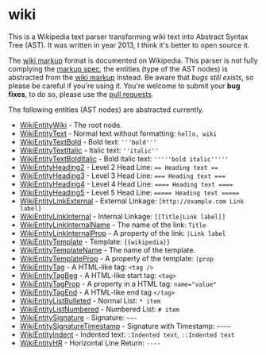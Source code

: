 # wiki

This is a Wikipedia text parser transforming wiki text into Abstract Syntax Tree
(AST). It was written in year 2013, I think it's better to open source it.

The [wiki markup](https://en.wikipedia.org/wiki/Help:Wiki_markup) format is 
documented on Wikipedia. This parser is not fully complying the 
[markup spec](https://www.mediawiki.org/wiki/Markup_spec), the entities (type of
the AST nodes) is abstracted from the [wiki markup](https://en.wikipedia.org/wiki/Help:Wiki_markup)
instead. Be aware that *bugs still exists*, so please be careful if you're using
it. You're welcome to submit your **bug fixes**, to do so, please use the 
[pull requests](https://help.github.com/articles/using-pull-requests/).

The following entities (AST nodes) are abstracted currently.

* [WikiEntityWiki]() - The root node.
* [WikiEntityText]() - Normal text without formatting: `hello, wiki`
* [WikiEntityTextBold]() - Bold text: `'''bold'''`
* [WikiEntityTextItalic]() - Italic text: `''italic''`
* [WikiEntityTextBoldItalic]() - Bold italic text: `'''''bold italic'''''`
* [WikiEntityHeading2]() - Level 2 Head Line: `== Heading text ==`
* [WikiEntityHeading3]() - Level 3 Head Line: `=== Heading text ===`
* [WikiEntityHeading4]() - Level 4 Head Line: `==== Heading text ====`
* [WikiEntityHeading5]() - Level 5 Head Line: `===== Heading text =====`
* [WikiEntityLinkExternal]() - External Linkage: `[http://example.com Link label]`
* [WikiEntityLinkInternal]() - Internal Linkage: `[[Title|Link label]]`
* [WikiEntityLinkInternalName]() - The name of the link: `Title`
* [WikiEntityLinkInternalProp]() - A property of the link: `|Link label`
* [WikiEntityTemplate]() - Template: `{{wikipedia}}`
* [WikiEntityTemplateName]() - The name of the template.
* [WikiEntityTemplateProp]() - A property of the template: `|prop`
* [WikiEntityTag]() - A HTML-like tag: `<tag />`
* [WikiEntityTagBeg]() - A HTML-like start tag: `<tag>`
* [WikiEntityTagProp]() - A property in a HTML tag: `name="value"`
* [WikiEntityTagEnd]() - A HTML-like end tag `</tag>`
* [WikiEntityListBulleted]() - Normal List: `* item`
* [WikiEntityListNumbered]() - Numbered List: `# item`
* [WikiEntitySignature]() - Signature: `~~~`
* [WikiEntitySignatureTimestamp]() - Signature with Timestamp: `~~~~`
* [WikiEntityIndent]() - Indented text: `:Indented text`, `::Indented text`
* [WikiEntityHR]() - Horizontal Line Return: `----`
